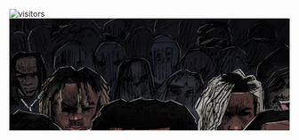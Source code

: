 ![visitors](https://visitor-badge.laobi.icu/badge?page_id=jono-png.jono-png&left_color=%231a1c27&right_color=%23a99681)
![Profile Banner](banner.png)
